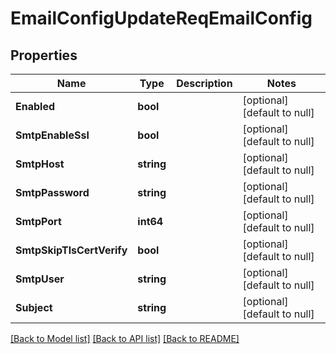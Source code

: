 # EmailConfigUpdateReqEmailConfig

## Properties
Name | Type | Description | Notes
------------ | ------------- | ------------- | -------------
**Enabled** | **bool** |  | [optional] [default to null]
**SmtpEnableSsl** | **bool** |  | [optional] [default to null]
**SmtpHost** | **string** |  | [optional] [default to null]
**SmtpPassword** | **string** |  | [optional] [default to null]
**SmtpPort** | **int64** |  | [optional] [default to null]
**SmtpSkipTlsCertVerify** | **bool** |  | [optional] [default to null]
**SmtpUser** | **string** |  | [optional] [default to null]
**Subject** | **string** |  | [optional] [default to null]

[[Back to Model list]](../README.md#documentation-for-models) [[Back to API list]](../README.md#documentation-for-api-endpoints) [[Back to README]](../README.md)



